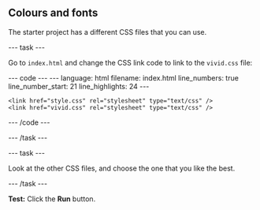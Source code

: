 <h2 class="c-project-heading--task">Colours and fonts</h2>

The starter project has a different CSS files that you can use.

--- task ---

Go to `index.html` and change the CSS link code to link to the `vivid.css` file: 

<div class="c-project-code">
--- code ---
---
language: html
filename: index.html
line_numbers: true
line_number_start: 21
line_highlights: 24
---   
    <!-- Include CSS style file -->

    <link href="style.css" rel="stylesheet" type="text/css" />
    <link href="vivid.css" rel="stylesheet" type="text/css" />

--- /code ---
</div>

--- /task ---

--- task ---

Look at the other CSS files, and choose the one that you like the best.

--- /task ---

**Test:** Click the **Run** button. 